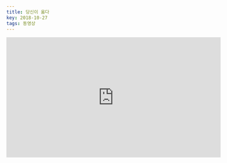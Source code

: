 ```yaml
---
title: 당신이 옳다
key: 2018-10-27
tags: 동영상
---
```


<iframe width="560" height="315" src="https://www.youtube.com/embed/GmUgwL25j0o" frameborder="0" allow="autoplay; encrypted-media" allowfullscreen></iframe>
